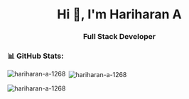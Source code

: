 

<h1 align="center">Hi 👋, I'm Hariharan A</h1>
<h3 align="center">Full Stack Developer</h3>

<h3 align="left">📊 GitHub Stats:</h3>

<p><img align="left" src="https://github-readme-stats.vercel.app/api/top-langs?username=hariharan-a-1268&show_icons=true&locale=en&layout=compact" alt="hariharan-a-1268" /></p>

<p>&nbsp;<img align="center" src="https://github-readme-stats.vercel.app/api?username=hariharan-a-1268&show_icons=true&locale=en" alt="hariharan-a-1268" /></p>

<p><img align="center" src="https://github-readme-streak-stats.herokuapp.com/?user=hariharan-a-1268&" alt="hariharan-a-1268" /></p>
